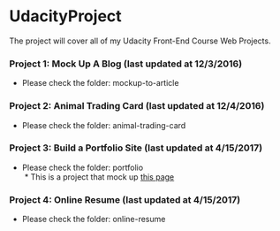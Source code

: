 # UdacityProject
The project will cover all of my Udacity Front-End Course Web Projects.

### Project 1: Mock Up A Blog (last updated at 12/3/2016)
  * Please check the folder: mockup-to-article 
  
### Project 2: Animal Trading Card (last updated at 12/4/2016)
  * Please check the folder: animal-trading-card
  
### Project 3: Build a Portfolio Site (last updated at 4/15/2017)
  * Please check the folder: portfolio   
  * This is a project that mock up [this page](https://storage.googleapis.com/supplemental_media/udacityu/2655898586/design-mockup-portfolio.pdf)
  
### Project 4: Online Resume (last updated at 4/15/2017)
  * Please check the folder: online-resume 
